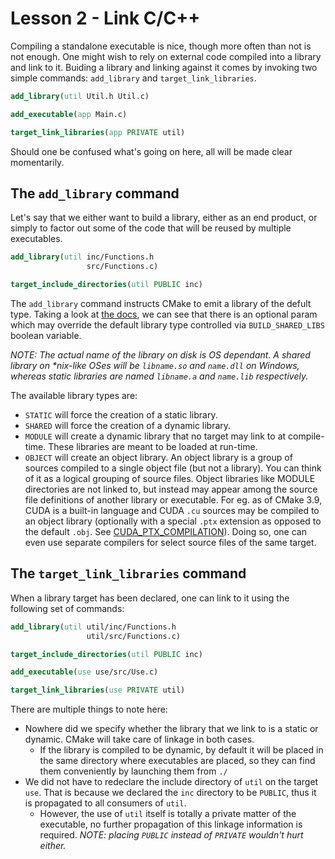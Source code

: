 # Lesson 2 - Link C/C++


Compiling a standalone executable is nice, though more often than not is not enough. One might wish
to rely on external code compiled into a library and link to it. Buiding a library and linking
against it comes by invoking two simple commands: `add_library` and `target_link_libraries`.

```CMake
add_library(util Util.h Util.c)

add_executable(app Main.c)

target_link_libraries(app PRIVATE util)
```

Should one be confused what's going on here, all will be made clear momentarily.

## The `add_library` command

Let's say that we either want to build a library, either as an end product, or simply to factor out
some of the code that will be reused by multiple executables.

```CMake
add_library(util inc/Functions.h
                 src/Functions.c)

target_include_directories(util PUBLIC inc)
```

The `add_library` command instructs CMake to emit a library of the defult type. Taking a look at
[the docs](https://cmake.org/cmake/help/latest/command/add_library.html?highlight=add_library), we
can see that there is an optional param which may override the default library type controlled via
`BUILD_SHARED_LIBS` boolean variable.

_NOTE: The actual name of the library on disk is OS dependant. A shared library on *nix-like OSes
will be `libname.so` and `name.dll` on Windows, whereas static libraries are named `libname.a` and
`name.lib` respectively._

The available library types are:

+ `STATIC` will force the creation of a static library.
+ `SHARED` will force the creation of a dynamic library.
+ `MODULE` will create a dynamic library that no target may link to at compile-time. These libraries
  are meant to be loaded at run-time.
+ `OBJECT` will create an object library. An object library is a group of sources compiled to a
  single object file (but not a library). You can think of it as a logical grouping of source files.
  Object libraries like MODULE directories are not linked to, but instead may appear among the
  source file definitions of another library or executable. For eg. as of CMake 3.9, CUDA is a
  built-in language and CUDA `.cu` sources may be compiled to an object library (optionally with a
  special `.ptx` extension as opposed to the default `.obj`. See
  [CUDA_PTX_COMPILATION](https://cmake.org/cmake/help/latest/prop_tgt/CUDA_PTX_COMPILATION.html?highlight=add_library)).
  Doing so, one can even use separate compilers for select source files of the same target.

## The `target_link_libraries` command

When a library target has been declared, one can link to it using the following set of commands:

```CMake
add_library(util util/inc/Functions.h
                 util/src/Functions.c)

target_include_directories(util PUBLIC inc)

add_executable(use use/src/Use.c)

target_link_libraries(use PRIVATE util)
```

There are multiple things to note here:

- Nowhere did we specify whether the library that we link to is a static or dynamic. CMake will take
  care of linkage in both cases.
  - If the library is compiled to be dynamic, by default it will be placed in the same directory
    where executables are placed, so they can find them conveniently by launching them from `./`
- We did not have to redeclare the include directory of `util` on the target `use`. That is because
  we declared the `inc` directory to be `PUBLIC`, thus it is propagated to all consumers of `util`.
  - However, the use of `util` itself is totally a private matter of the executable, no further
    propagation of this linkage information is required. _NOTE: placing `PUBLIC` instead of
    `PRIVATE` wouldn't hurt either._
